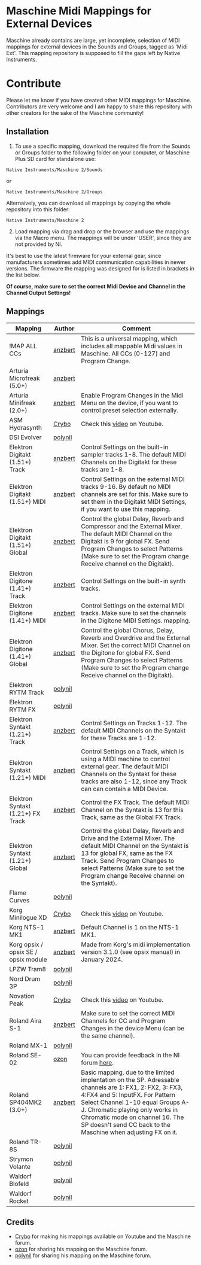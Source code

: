 # Maschine Midi Mappings for External Devices

Maschine already contains are large, yet incomplete, selection of MIDI mappings for external devices in the Sounds and Groups, tagged as 'Midi Ext'. This mapping repository is supposed to fill the gaps left by Native Instruments.

# Contribute

Please let me know if you have created other MIDI mappings for Maschine. Contributors are very welcome and I am happy to share this repository with other creators for the sake of the Maschine community!

## Installation

1. To use a specific mapping, download the required file from the Sounds or Groups folder to the following folder on your computer, or Maschine Plus SD card for standalone use:

`Native Instruments/Maschine 2/Sounds`

or

`Native Instruments/Maschine 2/Groups`

Alternaively, you can download all mappings by copying the whole repository into this folder:

`Native Instruments/Maschine 2`

2. Load mapping via drag and drop or the browser and use the mappings via the Macro menu. The mappings will be under 'USER', since they are not provided by NI.

It's best to use the latest firmware for your external gear, since manufacturers sometimes add MIDI communication capabilities in newer versions. The firmware the mapping was designed for is listed in brackets in the list below.

**Of course, make sure to set the correct Midi Device and Channel in the Channel Output Settings!**

## Mappings

| Mapping                              | Author                                                              | Comment                                                                                                                                                                                                                                                                                                              |
| ------------------------------------ | ------------------------------------------------------------------- | -------------------------------------------------------------------------------------------------------------------------------------------------------------------------------------------------------------------------------------------------------------------------------------------------------------------- |
| !MAP ALL CCs                         | [anzbert](https://community.native-instruments.com/profile/anzbert) | This is a universal mapping, which includes all mappable Midi values in Maschine. All CCs (0-127) and Program Change.                                                                                                                                                                                                |
| Arturia Microfreak (5.0+)            | [anzbert](https://community.native-instruments.com/profile/anzbert) |                                                                                                                                                                                                                                                                                                                      |
| Arturia Minifreak (2.0+)             | [anzbert](https://community.native-instruments.com/profile/anzbert) | Enable Program Changes in the Midi Menu on the device, if you want to control preset selection externally.                                                                                                                                                                                                           |
| ASM Hydrasynth                       | [Crybo](https://www.youtube.com/@crybo)                             | Check this [video](https://www.youtube.com/watch?v=BRC1RV1-Bgw) on Youtube.                                                                                                                                                                                                                                          |
| DSI Evolver                          | [polynil](https://community.native-instruments.com/profile/polynil) |                                                                                                                                                                                                                                                                                                                      |
| Elektron Digitakt (1.51+) Track      | [anzbert](https://community.native-instruments.com/profile/anzbert) | Control Settings on the built-in sampler tracks 1-8. The default MIDI Channels on the Digitakt for these tracks are 1-8.                                                                                                                                                                                             |
| Elektron Digitakt (1.51+) MIDI       | [anzbert](https://community.native-instruments.com/profile/anzbert) | Control Settings on the external MIDI tracks 9-16. By default no MIDI channels are set for this. Make sure to set them in the Digitakt MIDI Settings, if you want to use this mapping.                                                                                                                               |
| Elektron Digitakt (1.51+) Global     | [anzbert](https://community.native-instruments.com/profile/anzbert) | Control the global Delay, Reverb and Compressor and the External Mixer. The default MIDI Channel on the Digitakt is 9 for global FX. Send Program Changes to select Patterns (Make sure to set the Program change Receive channel on the Digitakt).                                                                  |
| Elektron Digitone (1.41+) Track      | [anzbert](https://community.native-instruments.com/profile/anzbert) | Control Settings on the built-in synth tracks.                                                                                                                                                                                                                                                                       |
| Elektron Digitone (1.41+) MIDI       | [anzbert](https://community.native-instruments.com/profile/anzbert) | Control Settings on the external MIDI tracks. Make sure to set the channels in the Digitone MIDI Settings. mapping.                                                                                                                                                                                                  |
| Elektron Digitone (1.41+) Global     | [anzbert](https://community.native-instruments.com/profile/anzbert) | Control the global Chorus, Delay, Reverb and Overdrive and the External Mixer. Set the correct MIDI Channel on the Digitone for global FX. Send Program Changes to select Patterns (Make sure to set the Program change Receive channel on the Digitakt).                                                            |
| Elektron RYTM Track                  | [polynil](https://community.native-instruments.com/profile/polynil) |                                                                                                                                                                                                                                                                                                                      |
| Elektron RYTM FX                     | [polynil](https://community.native-instruments.com/profile/polynil) |
| Elektron Syntakt (1.21+) Track       | [anzbert](https://community.native-instruments.com/profile/anzbert) | Control Settings on Tracks 1-12. The default MIDI Channels on the Syntakt for these Tracks are 1-12.                                                                                                                                                                                                                 |
| Elektron Syntakt (1.21+) MIDI        | [anzbert](https://community.native-instruments.com/profile/anzbert) | Control Settings on a Track, which is using a MIDI machine to control external gear. The default MIDI Channels on the Syntakt for these tracks are also 1-12, since any Track can can contain a MIDI Device.                                                                                                         |
| Elektron Syntakt (1.21+) FX Track    | [anzbert](https://community.native-instruments.com/profile/anzbert) | Control the FX Track. The default MIDI Channel on the Syntakt is 13 for this Track, same as the Global FX Track.                                                                                                                                                                                                     |
| Elektron Syntakt (1.21+) Global      | [anzbert](https://community.native-instruments.com/profile/anzbert) | Control the global Delay, Reverb and Drive and the External Mixer. The default MIDI Channel on the Syntakt is 13 for global FX, same as the FX Track. Send Program Changes to select Patterns (Make sure to set the Program change Receive channel on the Syntakt).                                                  |
| Flame Curves                         | [polynil](https://community.native-instruments.com/profile/polynil) |                                                                                                                                                                                                                                                                                                                      |
| Korg Minilogue XD                    | [Crybo](https://www.youtube.com/@crybo)                             | Check this [video](https://www.youtube.com/watch?v=iT-_8rAE6-A) on Youtube.                                                                                                                                                                                                                                          |
| Korg NTS-1 MK1                       | [anzbert](https://community.native-instruments.com/profile/anzbert) | Default Channel is 1 on the NTS-1 MK1.                                                                                                                                                                                                                                                                               |
| Korg opsix / opsix SE / opsix module | [anzbert](https://community.native-instruments.com/profile/anzbert) | Made from Korg's midi implementation version 3.1.0 (see opsix manual) in January 2024.                                                                                                                                                                                                                               |
| LPZW Tram8                           | [polynil](https://community.native-instruments.com/profile/polynil) |                                                                                                                                                                                                                                                                                                                      |
| Nord Drum 3P                         | [polynil](https://community.native-instruments.com/profile/polynil) |                                                                                                                                                                                                                                                                                                                      |
| Novation Peak                        | [Crybo](https://www.youtube.com/@crybo)                             | Check this [video](https://www.youtube.com/watch?v=6yqgPkWPHl4) on Youtube.                                                                                                                                                                                                                                          |
| Roland Aira S-1                      | [anzbert](https://community.native-instruments.com/profile/anzbert) | Make sure to set the correct MIDI Channels for CC and Program Changes in the device Menu (can be the same channel).                                                                                                                                                                                                  |
| Roland MX-1                          | [polynil](https://community.native-instruments.com/profile/polynil) |                                                                                                                                                                                                                                                                                                                      |
| Roland SE-02                         | [ozon](https://community.native-instruments.com/profile/36333/ozon) | You can provide feedback in the NI forum [here](https://community.native-instruments.com/discussion/comment/125532).                                                                                                                                                                                                 |
| Roland SP404MK2 (3.0+)               | [anzbert](https://community.native-instruments.com/profile/anzbert) | Basic mapping, due to the limited implentation on the SP. Adressable channels are 1: FX1, 2: FX2, 3: FX3, 4:FX4 and 5: InputFX. For Pattern Select Channel 1-10 equal Groups A-J. Chromatic playing only works in Chromatic mode on channel 16. The SP doesn't send CC back to the Maschine when adjusting FX on it. |
| Roland TR-8S                         | [polynil](https://community.native-instruments.com/profile/polynil) |                                                                                                                                                                                                                                                                                                                      |
| Strymon Volante                      | [polynil](https://community.native-instruments.com/profile/polynil) |                                                                                                                                                                                                                                                                                                                      |
| Waldorf Blofeld                      | [polynil](https://community.native-instruments.com/profile/polynil) |                                                                                                                                                                                                                                                                                                                      |
| Waldorf Rocket                       | [polynil](https://community.native-instruments.com/profile/polynil) |                                                                                                                                                                                                                                                                                                                      |

## Credits

- [Crybo](https://www.youtube.com/@crybo) for making his mappings available on Youtube and the Maschine forum.
- [ozon](https://community.native-instruments.com/profile/36333/ozon) for sharing his mapping on the Maschine forum.
- [polynil](https://community.native-instruments.com/profile/polynil) for sharing his mapping on the Maschine forum.
